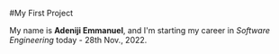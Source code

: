 
#My First Project

My name is **Adeniji Emmanuel**, and I'm starting my career in _Software Engineering_ today - 28th Nov., 2022.

